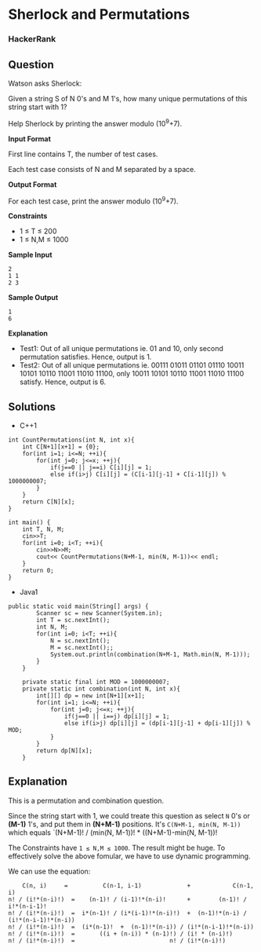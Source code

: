 # Sherlock and Permutations

### HackerRank

## Question
Watson asks Sherlock: 

Given a string S of N 0's and M 1's, how many unique permutations of this string start with 1?

Help Sherlock by printing the answer modulo (10<sup>9</sup>+7).

**Input Format** 

First line contains T, the number of test cases. 

Each test case consists of N and M separated by a space.

**Output Format** 

For each test case, print the answer modulo (10<sup>9</sup>+7).

**Constraints** 

* 1 ≤ T ≤ 200 
* 1 ≤ N,M ≤ 1000

**Sample Input**
```
2
1 1
2 3
```

**Sample Output**
```
1
6
```

**Explanation** 

* Test1: Out of all unique permutations ie. 01 and 10, only second permutation satisfies. Hence, output is 1. 
* Test2: Out of all unique permutations ie. 00111 01011 01101 01110 10011 10101 10110 11001 11010 11100, only 10011 10101 10110 11001 11010 11100 satisfy. Hence, output is 6.

## Solutions
* C++1
```
int CountPermutations(int N, int x){
    int C[N+1][x+1] = {0};
    for(int i=1; i<=N; ++i){
        for(int j=0; j<=x; ++j){
            if(j==0 || j==i) C[i][j] = 1;
            else if(i>j) C[i][j] = (C[i-1][j-1] + C[i-1][j]) % 1000000007;
        }
    }
    return C[N][x];
}

int main() {
    int T, N, M;
    cin>>T;
    for(int i=0; i<T; ++i){
        cin>>N>>M;
        cout<< CountPermutations(N+M-1, min(N, M-1))<< endl;
    }
    return 0;
}
```

* Java1
```
public static void main(String[] args) {
        Scanner sc = new Scanner(System.in);
        int T = sc.nextInt();
        int N, M;
        for(int i=0; i<T; ++i){
            N = sc.nextInt();
            M = sc.nextInt();;
            System.out.println(combination(N+M-1, Math.min(N, M-1)));
        }
    }
    
    private static final int MOD = 1000000007;
    private static int combination(int N, int x){
        int[][] dp = new int[N+1][x+1];
        for(int i=1; i<=N; ++i){
            for(int j=0; j<=x; ++j){
                if(j==0 || i==j) dp[i][j] = 1;
                else if(i>j) dp[i][j] = (dp[i-1][j-1] + dp[i-1][j]) % MOD;
            }
        }
        return dp[N][x];
    }
```

## Explanation
This is a permutation and combination question.

Since the string start with 1, we could treate this question as select `N` 0's or **(M-1)** 1's, and put them in **(N+M-1)** positions. It's `C(N+M-1, min(N, M-1))` which equals `(N+M-1)! / (min(N, M-1))! * ((N+M-1)-min(N, M-1))!

The Constraints have `1 ≤ N,M ≤ 1000`. The result might be huge. To effectively solve the above fomular, we have to use dynamic programming.

We can use the equation:
```
    C(n, i)     =          C(n-1, i-1)             +            C(n-1, i)
n! / (i!*(n-i)!)  =    (n-1)! / (i-1)!*(n-i)!      +        (n-1)! / i!*(n-i-1)!
n! / (i!*(n-i)!)  =  i*(n-1)! / (i*(i-1)!*(n-i)!)  +  (n-1)!*(n-i) / (i!*(n-i-1)!*(n-i))
n! / (i!*(n-i)!)  =  (i*(n-1)!  +  (n-1)!*(n-i)) / (i!*(n-i-1)!*(n-i))
n! / (i!*(n-i)!)  =       ((i + (n-i)) * (n-1)!) / (i! * (n-i)!)
n! / (i!*(n-i)!)  =                           n! / (i!*(n-i)!)
```